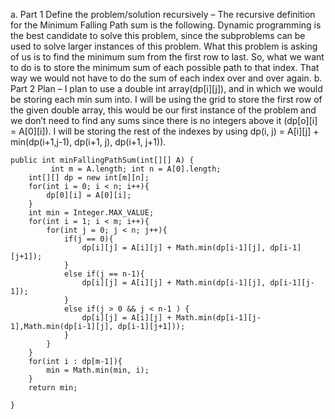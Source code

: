 a.	Part 1 Define the problem/solution recursively – The recursive definition for the Minimum Falling Path sum is the following. Dynamic programming is the best candidate to solve this problem, since the subproblems can be used to solve larger instances of this problem. What this problem is asking of us is to find the minimum sum from the first row to last. So, what we want to do is to store the minimum sum of each possible path to that index. That way we would not have to do the sum of each index over and over again.
b.	Part 2 Plan – I plan to use a double int array(dp[i][j]), and in which we would be storing each min sum into.  I will be using the grid to store the first row of the given double array, this would be our first instance of the problem and we don’t need to find any sums since there is no integers above it (dp[o][i] = A[0][i]). I will be storing the rest of the indexes by using dp(i, j) = A[i][j] + min(dp(i+1,j-1), dp(i+1, j), dp(i+1, j+1)).


    public int minFallingPathSum(int[][] A) {
             int m = A.length; int n = A[0].length;
        int[][] dp = new int[m][n];    
        for(int i = 0; i < n; i++){
            dp[0][i] = A[0][i];
        }
        int min = Integer.MAX_VALUE;
        for(int i = 1; i < m; i++){
            for(int j = 0; j < n; j++){
                if(j == 0){
                    dp[i][j] = A[i][j] + Math.min(dp[i-1][j], dp[i-1][j+1]);
                }
                else if(j == n-1){
                    dp[i][j] = A[i][j] + Math.min(dp[i-1][j], dp[i-1][j-1]);
                }
                else if(j > 0 && j < n-1 ) {
                    dp[i][j] = A[i][j] + Math.min(dp[i-1][j-1],Math.min(dp[i-1][j], dp[i-1][j+1]));
                }                
            }
        }
        for(int i : dp[m-1]){
            min = Math.min(min, i);
        }
        return min;

    }
